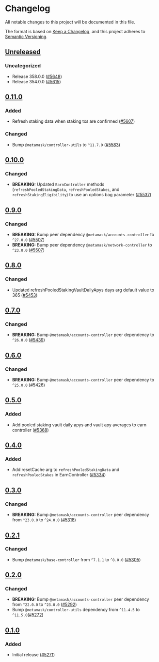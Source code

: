 # Changelog

All notable changes to this project will be documented in this file.

The format is based on [Keep a Changelog](https://keepachangelog.com/en/1.0.0/),
and this project adheres to [Semantic Versioning](https://semver.org/spec/v2.0.0.html).

## [Unreleased]

### Uncategorized

- Release 358.0.0 ([#5648](https://github.com/MetaMask/core.git/pull/5648))
- Release 354.0.0 ([#5615](https://github.com/MetaMask/core.git/pull/5615))

## [0.11.0]

### Added

- Refresh staking data when staking txs are confirmed ([#5607](https://github.com/MetaMask/core/pull/5607))

### Changed

- Bump `@metamask/controller-utils` to `^11.7.0` ([#5583](https://github.com/MetaMask/core/pull/5583))

## [0.10.0]

### Changed

- **BREAKING:** Updated `EarnController` methods (`refreshPooledStakingData`, `refreshPooledStakes`, and `refreshStakingEligibility`) to use an options bag parameter ([#5537](https://github.com/MetaMask/core/pull/5537))

## [0.9.0]

### Changed

- **BREAKING:** Bump peer dependency `@metamask/accounts-controller` to `^27.0.0` ([#5507](https://github.com/MetaMask/core/pull/5507))
- **BREAKING:** Bump peer dependency `@metamask/network-controller` to `^23.0.0` ([#5507](https://github.com/MetaMask/core/pull/5507))

## [0.8.0]

### Changed

- Updated refreshPooledStakingVaultDailyApys days arg default value to 365 ([#5453](https://github.com/MetaMask/core/pull/5453))

## [0.7.0]

### Changed

- **BREAKING:** Bump `@metamask/accounts-controller` peer dependency to `^26.0.0` ([#5439](https://github.com/MetaMask/core/pull/5439))

## [0.6.0]

### Changed

- **BREAKING:** Bump `@metamask/accounts-controller` peer dependency to `^25.0.0` ([#5426](https://github.com/MetaMask/core/pull/5426))

## [0.5.0]

### Added

- Add pooled staking vault daily apys and vault apy averages to earn controller ([#5368](https://github.com/MetaMask/core/pull/5368))

## [0.4.0]

### Added

- Add resetCache arg to `refreshPooledStakingData` and `refreshPooledStakes` in EarnController ([#5334](https://github.com/MetaMask/core/pull/5334))

## [0.3.0]

### Changed

- **BREAKING:** Bump `@metamask/accounts-controller` peer dependency from `^23.0.0` to `^24.0.0` ([#5318](https://github.com/MetaMask/core/pull/5318))

## [0.2.1]

### Changed

- Bump `@metamask/base-controller` from `^7.1.1` to `^8.0.0` ([#5305](https://github.com/MetaMask/core/pull/5305))

## [0.2.0]

### Changed

- **BREAKING:** Bump `@metamask/accounts-controller` peer dependency from `^22.0.0` to `^23.0.0` ([#5292](https://github.com/MetaMask/core/pull/5292))
- Bump `@metamask/controller-utils` dependency from `^11.4.5` to `^11.5.0`([#5272](https://github.com/MetaMask/core/pull/5272))

## [0.1.0]

### Added

- Initial release ([#5271](https://github.com/MetaMask/core/pull/5271))

[Unreleased]: https://github.com/MetaMask/core.git/compare/@metamask/earn-controller@0.11.0...HEAD
[0.11.0]: https://github.com/MetaMask/core.git/compare/@metamask/earn-controller@0.10.0...@metamask/earn-controller@0.11.0
[0.10.0]: https://github.com/MetaMask/core.git/compare/@metamask/earn-controller@0.9.0...@metamask/earn-controller@0.10.0
[0.9.0]: https://github.com/MetaMask/core.git/compare/@metamask/earn-controller@0.8.0...@metamask/earn-controller@0.9.0
[0.8.0]: https://github.com/MetaMask/core.git/compare/@metamask/earn-controller@0.7.0...@metamask/earn-controller@0.8.0
[0.7.0]: https://github.com/MetaMask/core.git/compare/@metamask/earn-controller@0.6.0...@metamask/earn-controller@0.7.0
[0.6.0]: https://github.com/MetaMask/core.git/compare/@metamask/earn-controller@0.5.0...@metamask/earn-controller@0.6.0
[0.5.0]: https://github.com/MetaMask/core.git/compare/@metamask/earn-controller@0.4.0...@metamask/earn-controller@0.5.0
[0.4.0]: https://github.com/MetaMask/core.git/compare/@metamask/earn-controller@0.3.0...@metamask/earn-controller@0.4.0
[0.3.0]: https://github.com/MetaMask/core.git/compare/@metamask/earn-controller@0.2.1...@metamask/earn-controller@0.3.0
[0.2.1]: https://github.com/MetaMask/core.git/compare/@metamask/earn-controller@0.2.0...@metamask/earn-controller@0.2.1
[0.2.0]: https://github.com/MetaMask/core.git/compare/@metamask/earn-controller@0.1.0...@metamask/earn-controller@0.2.0
[0.1.0]: https://github.com/MetaMask/core.git/releases/tag/@metamask/earn-controller@0.1.0
